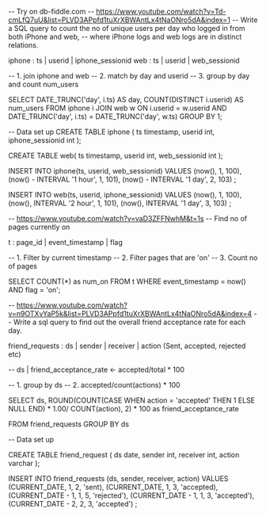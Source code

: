 -- Try on db-fiddle.com
-- https://www.youtube.com/watch?v=Td-cmLfQ7uU&list=PLVD3APpfd1tuXrXBWAntLx4tNaONro5dA&index=1
-- Write a SQL query to count the no of unique users per day who logged in from both iPhone and web,
-- where iPhone logs and web logs are in distinct relations.

iphone : ts | userid | iphone_sessionid
web : ts | userid | web_sessionid


-- 1. join iphone and web
-- 2. match by day and userid
-- 3. group by day and count num_users

SELECT DATE_TRUNC('day', i.ts) AS day,
    COUNT(DISTINCT i.userid) AS num_users
FROM iphone i
JOIN web w
    ON i.userid = w.userid
    AND DATE_TRUNC('day', i.ts) = DATE_TRUNC('day', w.ts)
GROUP BY 1;

-- Data set up
CREATE TABLE iphone (
    ts timestamp,
    userid int,
    iphone_sessionid int
);

CREATE TABLE web(
    ts timestamp,
    userid int,
    web_sessionid int
);

INSERT INTO iphone(ts, userid, web_sessionid)
VALUES
    (now(), 1, 100),
    (now() - INTERVAL '1 hour', 1, 101),
    (now() - INTERVAL '1 day', 2, 103)
;

INSERT INTO web(ts, userid, iphone_sessionid)
VALUES
    (now(), 1, 100),
    (now(), INTERVAL '2 hour', 1, 101),
    (now(), INTERVAL '1 day', 3, 103)
;



-- https://www.youtube.com/watch?v=vaD3ZFFNwhM&t=1s
-- Find no of pages currently on

t : page_id | event_timestamp | flag

-- 1. Filter by current timestamp
-- 2. Filter pages that are 'on'
-- 3. Count no of pages

SELECT COUNT(*) as num_on
FROM t
WHERE event_timestamp = now()
    AND flag = 'on';



-- https://www.youtube.com/watch?v=n9OTXvYaP5k&list=PLVD3APpfd1tuXrXBWAntLx4tNaONro5dA&index=4
-- Write a sql query to find out the overall friend acceptance rate for each day.

friend_requests : ds | sender | receiver | action (Sent, accepted, rejected etc)


-- ds | friend_acceptance_rate <- accepted/total * 100

-- 1. group by ds
-- 2. accepted/count(actions) * 100

SELECT ds,
    ROUND(COUNT(CASE WHEN action = 'accepted' THEN 1
    ELSE NULL END) * 1.00/ COUNT(action), 2) * 100 as friend_acceptance_rate

FROM friend_requests
GROUP BY ds

-- Data set up

CREATE TABLE friend_request (
    ds date,
    sender int,
    receiver int,
    action varchar
);

INSERT INTO friend_requests (ds, sender, receiver, action)
VALUES
    (CURRENT_DATE, 1, 2, 'sent),
    (CURRENT_DATE, 1, 3, 'accepted),
    (CURRENT_DATE - 1, 1, 5, 'rejected'),
    (CURRENT_DATE - 1, 1, 3, 'accepted'),
    (CURRENT_DATE - 2, 2, 3, 'accepted')
;


